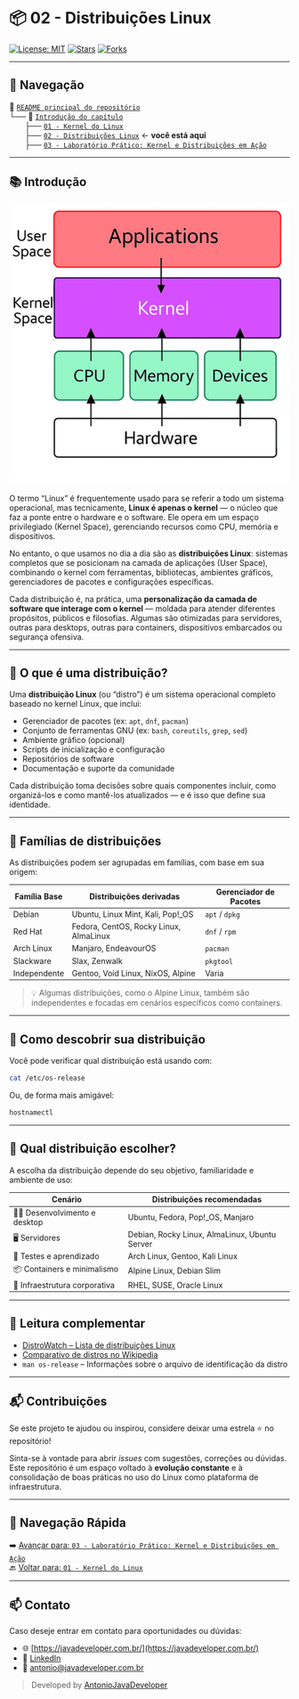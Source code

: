 # 📦 02 - Distribuições Linux

[![License: MIT](https://img.shields.io/badge/License-MIT-yellow.svg)](./LICENSE)
[![Stars](https://img.shields.io/github/stars/AntonioJavaDeveloper/linux?style=social)](https://github.com/AntonioJavaDeveloper/linux/stargazers)
[![Forks](https://img.shields.io/github/forks/AntonioJavaDeveloper/linux?style=social)](https://github.com/AntonioJavaDeveloper/linux/network/members)

---

## 🧭 Navegação

📂 [`README principal do repositório`](https://github.com/AntonioJavaDeveloper/linux/blob/main/README.pt-BR.md)  
└── 📁 [`Introdução do capítulo`](./README.pt-BR.md)  
&emsp;&emsp;├── [`01 - Kernel do Linux`](./1-kernel.pt-BR.md)  
&emsp;&emsp;├── [`02 - Distribuições Linux`](./2-distributions.pt-BR.md) ← **você está aqui**    
&emsp;&emsp;├── [`03 - Laboratório Prático: Kernel e Distribuições em Ação`](./3-hands-on-summary.pt-BR.md)

---

## 📚 Introdução

![Distribuição Linux](https://raw.githubusercontent.com/AntonioJavaDeveloper/assets/refs/heads/main/linux/00-linux-fundamentals/linux-distributions.png)

O termo “Linux” é frequentemente usado para se referir a todo um sistema operacional, mas tecnicamente, **Linux é apenas o kernel** — o núcleo que faz a ponte entre o hardware e o software. Ele opera em um espaço privilegiado (Kernel Space), gerenciando recursos como CPU, memória e dispositivos.

No entanto, o que usamos no dia a dia são as **distribuições Linux**: sistemas completos que se posicionam na camada de aplicações (User Space), combinando o kernel com ferramentas, bibliotecas, ambientes gráficos, gerenciadores de pacotes e configurações específicas.

Cada distribuição é, na prática, uma **personalização da camada de software que interage com o kernel** — moldada para atender diferentes propósitos, públicos e filosofias. Algumas são otimizadas para servidores, outras para desktops, outras para containers, dispositivos embarcados ou segurança ofensiva.

---

## 🧩 O que é uma distribuição?

Uma **distribuição Linux** (ou “distro”) é um sistema operacional completo baseado no kernel Linux, que inclui:

- Gerenciador de pacotes (ex: `apt`, `dnf`, `pacman`)
- Conjunto de ferramentas GNU (ex: `bash`, `coreutils`, `grep`, `sed`)
- Ambiente gráfico (opcional)
- Scripts de inicialização e configuração
- Repositórios de software
- Documentação e suporte da comunidade

Cada distribuição toma decisões sobre quais componentes incluir, como organizá-los e como mantê-los atualizados — e é isso que define sua identidade.

---

## 🧬 Famílias de distribuições

As distribuições podem ser agrupadas em famílias, com base em sua origem:

| Família Base | Distribuições derivadas                          | Gerenciador de Pacotes  |
|--------------|--------------------------------------------------|-------------------------|
| Debian       | Ubuntu, Linux Mint, Kali, Pop!_OS                | `apt` / `dpkg`          |
| Red Hat      | Fedora, CentOS, Rocky Linux, AlmaLinux           | `dnf` / `rpm`           |
| Arch Linux   | Manjaro, EndeavourOS                             | `pacman`                |
| Slackware    | Slax, Zenwalk                                    | `pkgtool`               |
| Independente | Gentoo, Void Linux, NixOS, Alpine                | Varia                   |

> 💡 Algumas distribuições, como o Alpine Linux, também são independentes e focadas em cenários específicos como containers.

---

## 🧪 Como descobrir sua distribuição

Você pode verificar qual distribuição está usando com:

```bash
cat /etc/os-release
```

Ou, de forma mais amigável:

```bash
hostnamectl
```

---

## 🧠 Qual distribuição escolher?

A escolha da distribuição depende do seu objetivo, familiaridade e ambiente de uso:

| Cenário                        | Distribuições recomendadas                          |
|-------------------------------|-----------------------------------------------------|
| 👨‍💻 Desenvolvimento e desktop | Ubuntu, Fedora, Pop!_OS, Manjaro                    |
| 🖥️ Servidores                 | Debian, Rocky Linux, AlmaLinux, Ubuntu Server       |
| 🧪 Testes e aprendizado        | Arch Linux, Gentoo, Kali Linux                      |
| 📦 Containers e minimalismo    | Alpine Linux, Debian Slim                          |
| 🧱 Infraestrutura corporativa  | RHEL, SUSE, Oracle Linux                           |

---

## 📖 Leitura complementar

- [DistroWatch – Lista de distribuições Linux](https://distrowatch.com/)
- [Comparativo de distros no Wikipedia](https://en.wikipedia.org/wiki/Comparison_of_Linux_distributions)
- `man os-release` – Informações sobre o arquivo de identificação da distro

---

## 📬 Contribuições

Se este projeto te ajudou ou inspirou, considere deixar uma estrela ⭐ no repositório!

Sinta-se à vontade para abrir *issues* com sugestões, correções ou dúvidas. Este repositório é um espaço voltado à **evolução constante** e à consolidação de boas práticas no uso do Linux como plataforma de infraestrutura.

---

## 🔗 Navegação Rápida

➡️ [Avançar para: `03 - Laboratório Prático: Kernel e Distribuições em Ação`](./3-hands-on-summary.pt-BR.md)  
🔙 [Voltar para: `01 - Kernel do Linux`](./1-kernel.pt-BR.md)

---

## 📫 Contato

Caso deseje entrar em contato para oportunidades ou dúvidas:

- 🌐 [https://javadeveloper.com.br/](https://javadeveloper.com.br/)
- 💼 [LinkedIn](https://www.linkedin.com/in/antonio-javadeveloper/)
- 📧 antonio@javadeveloper.com.br

> Developed by [AntonioJavaDeveloper](https://github.com/AntonioJavaDeveloper)